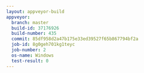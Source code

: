 ```yaml
---
layout: appveyor-build
appveyor:
  branch: master
  build-id: 37176926
  build-number: 435
  commit: 85df958d2a47b175e33ed39527f65b867794bf2a
  job-id: 8g0geh701kg1teyc
  job-number: 2
  os-name: Windows
  test-result: 0
---
```

